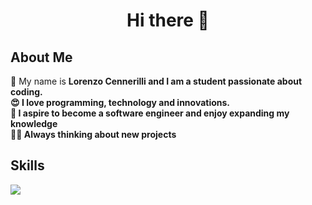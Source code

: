 <h1 align="center">Hi there 👋</h1>

<h2>About Me</h2>
👋 My name is <b>Lorenzo Cennerilli<b> and I am a student passionate about coding.<br>
😍 I love programming, technology and innovations.<br>
📖 I aspire to become a software engineer and enjoy expanding my knowledge<br>
👨‍💻 Always thinking about new projects

<h2>Skills</h2>
<a href="https://skillicons.dev">
    <img src="https://skillicons.dev/icons?i=python,cpp,html,css,js,git,github,vscode,visualstudio" />
</a>

<!--
**lollocenne/lollocenne** is a ✨ _special_ ✨ repository because its `README.md` (this file) appears on your GitHub profile.

Here are some ideas to get you started:

- 🔭 I’m currently working on ...
- 🌱 I’m currently learning ...
- 👯 I’m looking to collaborate on ...
- 🤔 I’m looking for help with ...
- 💬 Ask me about ...
- 📫 How to reach me: ...
- 😄 Pronouns: ...
- ⚡ Fun fact: ...
-->
